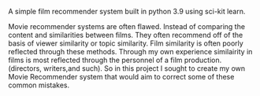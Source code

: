 A simple film recommender system built in python 3.9 using sci-kit learn. 

Movie recommender systems are often flawed. Instead of comparing the content and similarities between films. They often recommend off of the basis of viewer similarity or topic similarity. Film similarity is often poorly reflected through these methods. Through my own experience similairity in films is most reflected through the personnel of a film production. (directors, writers,and such). So in this project I sought to create my own Movie Recommender system that would aim to correct some of these common mistakes. 
